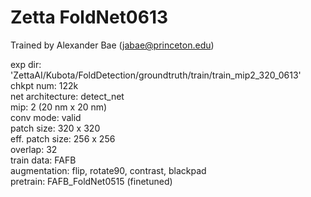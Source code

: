 # Zetta FoldNet0613

Trained by Alexander Bae (jabae@princeton.edu)  
  
exp dir: 'ZettaAI/Kubota/FoldDetection/groundtruth/train/train_mip2_320_0613'  
chkpt num: 122k  
net architecture: detect_net  
mip: 2 (20 nm x 20 nm)  
conv mode: valid  
patch size: 320 x 320  
eff. patch size: 256 x 256  
overlap: 32  
train data: FAFB  
augmentation: flip, rotate90, contrast, blackpad  
pretrain: FAFB_FoldNet0515 (finetuned)  
